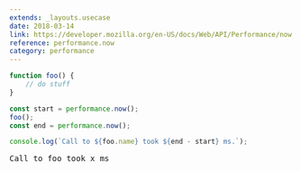 ```yaml
---
extends: _layouts.usecase
date: 2018-03-14
link: https://developer.mozilla.org/en-US/docs/Web/API/Performance/now
reference: performance.now
category: performance
---
```


```javascript
function foo() {
    // do stuff
}

const start = performance.now();
foo();
const end = performance.now();

console.log(`Call to ${foo.name} took ${end - start} ms.`);
```

<pre class="output">Call to foo took x ms</pre>
